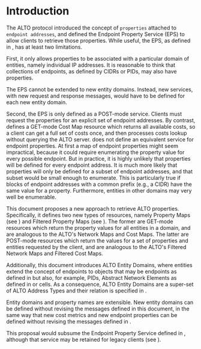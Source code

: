 # Introduction

The ALTO protocol [](#RFC7285) introduced the concept of `properties` attached
to `endpoint addresses`, and defined the Endpoint Property Service (EPS) to
allow clients to retrieve those properties. While useful, the EPS, as defined
in [](#RFC7285), has at least two limitations.

First, it only allows properties to be associated with a particular domain of
entities, namely individual IP addresses. It is reasonable to think that
collections of endpoints, as defined by CIDRs [](#RFC4632) or PIDs, may also
have properties.
<!-- Furthermore, a recent proposal
[](#I-D.ietf-alto-path-vector) has suggested new classes of entities
(ANE) with properties. -->
The EPS cannot be extended to new entity domains.
Instead, new services, with new request and response messages, would have to be
defined for each new entity domain.

Second, the EPS is only defined as a POST-mode service. Clients must request the
properties for an explicit set of endpoint addresses. By contrast, [](#RFC7285) defines a
GET-mode Cost Map resource which returns all available costs, so a client can
get a full set of costs once, and then processes costs lookup without querying
the ALTO server. [](#RFC7285) does not define an equivalent service for endpoint
properties. At first a map of endpoint properties might seem impractical, because it could require
enumerating the property value for every possible endpoint. But in practice, it
is highly unlikely that properties will be defined for every endpoint address. It is much
more likely that properties will only be defined for a subset of endpoint addresses, and
that subset would be small enough to enumerate. This is particularly true if
blocks of endpoint addresses with a common prefix (e.g., a CIDR) have the same value for
a property. Furthermore, entities in other domains may very well be enumerable.

This document proposes a new approach to retrieve ALTO properties.
Specifically, it defines two new types of resources, namely Property Maps (see
[](#prop-map)) and Filtered Property Maps (see [](#filter-prop-map)). The
former are GET-mode resources which return the property values for all entities
in a domain, and are analogous to the ALTO's Network Maps and Cost Maps. The
latter are POST-mode resources which return the values for a set of properties
and entities requested by the client, and are analogous to the ALTO's Filtered
Network Maps and Filtered Cost Maps.

Additionally, this document introduces ALTO Entity Domains, where entities
extend the concept of endpoints to objects that may be endpoints as defined in
[](#RFC7285) but also, for example, PIDs, Abstract Network Elements as defined
in [](#I-D.ietf-alto-path-vector) or cells. As a consequence, ALTO Entity
Domains are a super-set of ALTO Address Types and their relation is specified in
[](#consistency-procedure).

<!-- FIXME: Although it is understandable to clarify the property map can
represent generic entity domains, it is still not a good idea to introduce ANEs
and cells here. Because it may conduct dependency loop. -->

Entity domains and property names are extensible. New entity domains can be
defined without revising the messages defined in this document, in the same way
that new cost metrics and new endpoint properties can be defined without
revising the messages defined in [](#RFC7285).

This proposal would subsume the Endpoint Property Service defined in [](#RFC7285),
although that service may be retained for legacy clients (see [](#legacy)).

